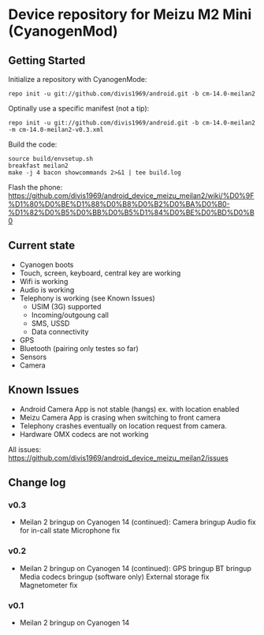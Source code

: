 Device repository for Meizu M2 Mini (CyanogenMod)
===========================

Getting Started
---------------

Initialize a repository with CyanogenMode:

    repo init -u git://github.com/divis1969/android.git -b cm-14.0-meilan2

Optinally use a specific manifest (not a tip):

    repo init -u git://github.com/divis1969/android.git -b cm-14.0-meilan2 -m cm-14.0-meilan2-v0.3.xml

Build the code:

    source build/envsetup.sh
    breakfast meilan2
    make -j 4 bacon showcommands 2>&1 | tee build.log

Flash the phone:
https://github.com/divis1969/android_device_meizu_meilan2/wiki/%D0%9F%D1%80%D0%BE%D1%88%D0%B8%D0%B2%D0%BA%D0%B0-%D1%82%D0%B5%D0%BB%D0%B5%D1%84%D0%BE%D0%BD%D0%B0

Current state
-------------

- Cyanogen boots
- Touch, screen, keyboard, central key are working
- Wifi is working
- Audio is working
- Telephony is working (see Known Issues)
    - USIM (3G) supported
    - Incoming/outgoung call
    - SMS, USSD
    - Data connectivity
- GPS
- Bluetooth (pairing only testes so far)
- Sensors
- Camera

Known Issues
-------------
- Android Camera App is not stable (hangs) ex. with location enabled
- Meizu Camera App is crasing when switching to front camera
- Telephony crashes eventually on location request from camera. 
- Hardware OMX codecs are not working

All issues: https://github.com/divis1969/android_device_meizu_meilan2/issues

Change log
----------

### v0.3
- Meilan 2 bringup on Cyanogen 14 (continued):
  Camera bringup
  Audio fix for in-call state
  Microphone fix

### v0.2
- Meilan 2 bringup on Cyanogen 14 (continued):
  GPS bringup
  BT bringup
  Media codecs bringup (software only)
  External storage fix
  Magnetometer fix

### v0.1
- Meilan 2 bringup on Cyanogen 14

